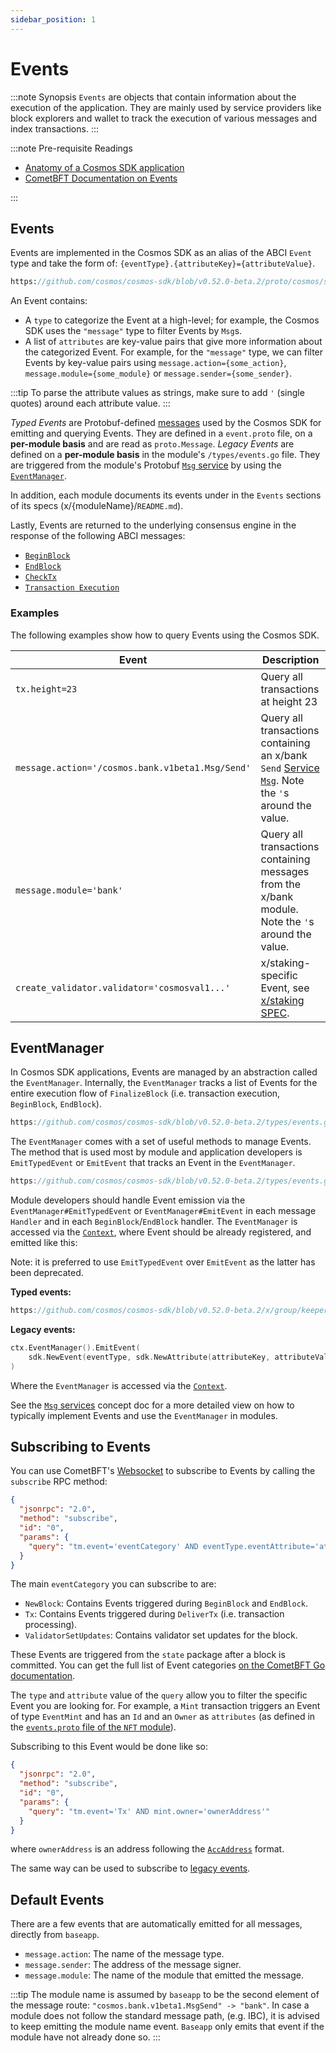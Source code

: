 ```yaml
---
sidebar_position: 1
---
```

# Events

:::note Synopsis
`Events` are objects that contain information about the execution of the application. They are mainly used by service providers like block explorers and wallet to track the execution of various messages and index transactions.
:::

:::note Pre-requisite Readings

* [Anatomy of a Cosmos SDK application](../beginner/00-app-anatomy.md)
* [CometBFT Documentation on Events](https://docs.cometbft.com/v1.0/spec/abci/abci++_basic_concepts#events)

:::

## Events

Events are implemented in the Cosmos SDK as an alias of the ABCI `Event` type and
take the form of: `{eventType}.{attributeKey}={attributeValue}`.

```protobuf reference
https://github.com/cosmos/cosmos-sdk/blob/v0.52.0-beta.2/proto/cosmos/streaming/v1/grpc.proto#L49-L53
```

An Event contains:

* A `type` to categorize the Event at a high-level; for example, the Cosmos SDK uses the `"message"` type to filter Events by `Msg`s.
* A list of `attributes` are key-value pairs that give more information about the categorized Event. For example, for the `"message"` type, we can filter Events by key-value pairs using `message.action={some_action}`, `message.module={some_module}` or `message.sender={some_sender}`.

:::tip
To parse the attribute values as strings, make sure to add `'` (single quotes) around each attribute value.
:::

_Typed Events_ are Protobuf-defined [messages](../../build/architecture/adr-032-typed-events.md) used by the Cosmos SDK
for emitting and querying Events. They are defined in a `event.proto` file, on a **per-module basis** and are read as `proto.Message`.
_Legacy Events_ are defined on a **per-module basis** in the module's `/types/events.go` file.
They are triggered from the module's Protobuf [`Msg` service](../../build/building-modules/03-msg-services.md)
by using the [`EventManager`](#eventmanager).

In addition, each module documents its events under in the `Events` sections of its specs (x/{moduleName}/`README.md`).

Lastly, Events are returned to the underlying consensus engine in the response of the following ABCI messages:

* [`BeginBlock`](./00-baseapp.md#beginblock)
* [`EndBlock`](./00-baseapp.md#endblock)
* [`CheckTx`](./00-baseapp.md#checktx)
* [`Transaction Execution`](./00-baseapp.md#transaction-execution)

### Examples
<!-- markdown-link-check-disable -->
The following examples show how to query Events using the Cosmos SDK.

| Event                                            | Description                                                                                                                                          |
| ------------------------------------------------ |------------------------------------------------------------------------------------------------------------------------------------------------------|
| `tx.height=23`                                   | Query all transactions at height 23                                                                                                                  |
| `message.action='/cosmos.bank.v1beta1.Msg/Send'` | Query all transactions containing an x/bank `Send` [Service `Msg`](../../build/building-modules/03-msg-services.md). Note the `'`s around the value. |
| `message.module='bank'`                          | Query all transactions containing messages from the x/bank module. Note the `'`s around the value.                                                   |
| `create_validator.validator='cosmosval1...'`     | x/staking-specific Event, see [x/staking SPEC](../../build/modules/staking/README.md).                                                                 |
<!-- markdown-link-check-enable -->
## EventManager

In Cosmos SDK applications, Events are managed by an abstraction called the `EventManager`.
Internally, the `EventManager` tracks a list of Events for the entire execution flow of `FinalizeBlock`
(i.e. transaction execution, `BeginBlock`, `EndBlock`).

```go reference
https://github.com/cosmos/cosmos-sdk/blob/v0.52.0-beta.2/types/events.go#L18-L25
```

The `EventManager` comes with a set of useful methods to manage Events. The method
that is used most by module and application developers is `EmitTypedEvent` or `EmitEvent` that tracks
an Event in the `EventManager`.

```go reference
https://github.com/cosmos/cosmos-sdk/blob/v0.52.0-beta.2/types/events.go#L62-L86
```

Module developers should handle Event emission via the `EventManager#EmitTypedEvent` or `EventManager#EmitEvent` in each
message `Handler` and in each `BeginBlock`/`EndBlock` handler. The `EventManager` is accessed via
the [`Context`](./02-context.md), where Event should be already registered, and emitted like this:

Note: it is preferred to use `EmitTypedEvent` over `EmitEvent` as the latter has been deprecated.

**Typed events:**

```go reference
https://github.com/cosmos/cosmos-sdk/blob/v0.52.0-beta.2/x/group/keeper/msg_server.go#L94-L96
```

**Legacy events:**

```go
ctx.EventManager().EmitEvent(
    sdk.NewEvent(eventType, sdk.NewAttribute(attributeKey, attributeValue)),
)
```

Where the `EventManager` is accessed via the [`Context`](./02-context.md).

See the [`Msg` services](../../build/building-modules/03-msg-services.md) concept doc for a more detailed
view on how to typically implement Events and use the `EventManager` in modules.

## Subscribing to Events

You can use CometBFT's [Websocket](https://docs.cometbft.com/v1.0/explanation/core/subscription) to subscribe to Events by calling the `subscribe` RPC method:

```json
{
  "jsonrpc": "2.0",
  "method": "subscribe",
  "id": "0",
  "params": {
    "query": "tm.event='eventCategory' AND eventType.eventAttribute='attributeValue'"
  }
}
```

The main `eventCategory` you can subscribe to are:

* `NewBlock`: Contains Events triggered during `BeginBlock` and `EndBlock`.
* `Tx`: Contains Events triggered during `DeliverTx` (i.e. transaction processing).
* `ValidatorSetUpdates`: Contains validator set updates for the block.

These Events are triggered from the `state` package after a block is committed. You can get the
full list of Event categories [on the CometBFT Go documentation](https://pkg.go.dev/github.com/cometbft/cometbft/types#pkg-constants).

The `type` and `attribute` value of the `query` allow you to filter the specific Event you are looking for. For example, a `Mint` transaction triggers an Event of type `EventMint` and has an `Id` and an `Owner` as `attributes` (as defined in the [`events.proto` file of the `NFT` module](https://github.com/cosmos/cosmos-sdk/blob/v0.50.0-alpha.0/proto/cosmos/nft/v1beta1/event.proto#L21-L31)).

Subscribing to this Event would be done like so:

```json
{
  "jsonrpc": "2.0",
  "method": "subscribe",
  "id": "0",
  "params": {
    "query": "tm.event='Tx' AND mint.owner='ownerAddress'"
  }
}
```

where `ownerAddress` is an address following the [`AccAddress`](../beginner/03-accounts.md#addresses) format.

The same way can be used to subscribe to [legacy events](https://github.com/cosmos/cosmos-sdk/blob/v0.50.0-alpha.0/x/bank/types/events.go).

## Default Events

There are a few events that are automatically emitted for all messages, directly from `baseapp`.

* `message.action`: The name of the message type.
* `message.sender`: The address of the message signer.
* `message.module`: The name of the module that emitted the message.

:::tip
The module name is assumed by `baseapp` to be the second element of the message route: `"cosmos.bank.v1beta1.MsgSend" -> "bank"`.
In case a module does not follow the standard message path, (e.g. IBC), it is advised to keep emitting the module name event.
`Baseapp` only emits that event if the module have not already done so.
:::
